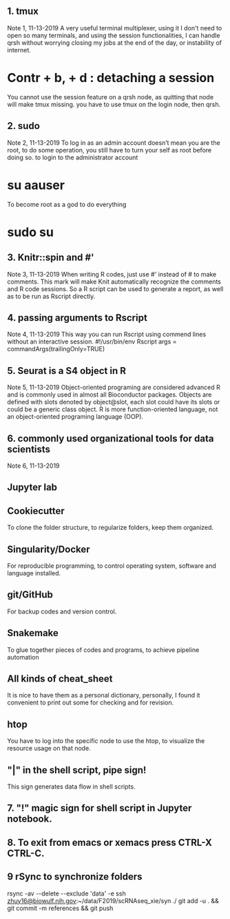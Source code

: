 ## 1. tmux 
Note 1, 11-13-2019
A very useful terminal multiplexer, using it I don't need to open so many terminals, and using the session functionalities, I can handle qrsh without worrying closing my jobs at the end of the day, or instability of internet. 
# Contr + b, + d : detaching a session
You cannot use the session feature on a qrsh node, as quitting that node will make tmux missing. you have to use tmux on the login node, then qrsh.

## 2. sudo
Note 2, 11-13-2019
To log in as an admin account doesn’t mean you are the root, to do some operation, you still have to turn your self as root before doing so. 
to login to the administrator account
# su aauser
To become root as a god to do everything
# sudo su

## 3. Knitr::spin and #'
Note 3, 11-13-2019
When writing R codes, just use #' instead of # to make comments. This mark will make Knit automatically recognize the comments and R code sessions. So a R script can be used to generate a report, as well as to be run as Rscript directly. 

## 4. passing arguments to Rscript
Note 4, 11-13-2019
This way you can run Rscript using commend lines without an interactive session. 
#!/usr/bin/env Rscript
args = commandArgs(trailingOnly=TRUE)

## 5. Seurat is a S4 object in R
Note 5, 11-13-2019
Object-oriented programing are considered advanced R and is commonly used in almost all Bioconductor packages. 
Objects are defined with slots denoted by object@slot, each slot could have its slots or could be a generic class object.
R is more function-oriented language, not an object-oriented programing language (OOP).

## 6. commonly used organizational tools for data scientists
Note 6, 11-13-2019
## Jupyter lab
## Cookiecutter 
To clone the folder structure, to regularize folders, keep them organized. 
## Singularity/Docker 
For reproducible programming, to control operating system, software and language installed. 
## git/GitHub
For backup codes and version control.
## Snakemake
To glue together pieces of codes and programs, to achieve pipeline automation
## All kinds of cheat_sheet
It is nice to have them as a personal dictionary, personally, I found it convenient to print out some for checking and for revision.

## htop
You have to log into the specific node to use the htop, to visualize the resource usage on that node.

## "|" in the shell script, pipe sign!
This sign generates data flow in shell scripts. 

## 7. "!" magic sign for shell script in Jupyter notebook.
## 8. To exit from emacs or xemacs press CTRL-X CTRL-C.
## 9 rSync to synchronize folders
rsync -av --delete --exclude 'data' -e ssh zhuy16@biowulf.nih.gov:~/data/F2019/scRNAseq_xie/syn ./
git add -u . && git commit -m references && git push

